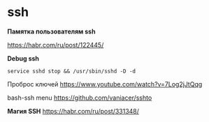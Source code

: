 ssh
========================

**Памятка пользователям ssh**

<https://habr.com/ru/post/122445/>

**Debug ssh**

`service sshd stop && /usr/sbin/sshd -D -d`

Проброс ключей
https://www.youtube.com/watch?v=7Log2jJtQqg

bash-ssh menu
https://github.com/vaniacer/sshto

**Магия SSH**
https://habr.com/ru/post/331348/